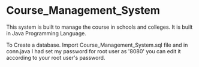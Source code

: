 # Course_Management_System

This system is built to manage the course in schools and colleges. It is built in Java Programming Language.

To Create a database.
Import Course_Management_System.sql file 
and in conn.java I had set my password for root user as  '8080'
you can edit it according to your root user's password.
